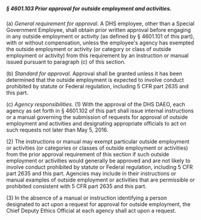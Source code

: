 ##### § 4601.103 Prior approval for outside employment and activities. #####

(a) *General requirement for approval.* A DHS employee, other than a Special Government Employee, shall obtain prior written approval before engaging in any outside employment or activity (as defined by § 4601.101 of this part), with or without compensation, unless the employee's agency has exempted the outside employment or activity (or category or class of outside employment or activity) from this requirement by an instruction or manual issued pursuant to paragraph (c) of this section.

(b) *Standard for approval.* Approval shall be granted unless it has been determined that the outside employment is expected to involve conduct prohibited by statute or Federal regulation, including 5 CFR part 2635 and this part.

(c) *Agency responsibilities.* (1) With the approval of the DHS DAEO, each agency as set forth in § 4601.102 of this part shall issue internal instructions or a manual governing the submission of requests for approval of outside employment and activities and designating appropriate officials to act on such requests not later than May 5, 2016.

(2) The instructions or manual may exempt particular outside employment or activities (or categories or classes of outside employment or activities) from the prior approval requirement of this section if such outside employment or activities would generally be approved and are not likely to involve conduct prohibited by statute or Federal regulation, including 5 CFR part 2635 and this part. Agencies may include in their instructions or manual examples of outside employment or activities that are permissible or prohibited consistent with 5 CFR part 2635 and this part.

(3) In the absence of a manual or instruction identifying a person designated to act upon a request for approval for outside employment, the Chief Deputy Ethics Official at each agency shall act upon a request.